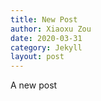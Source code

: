 ```yaml
---
title: New Post
author: Xiaoxu Zou
date: 2020-03-31
category: Jekyll
layout: post
---
```


A new post
